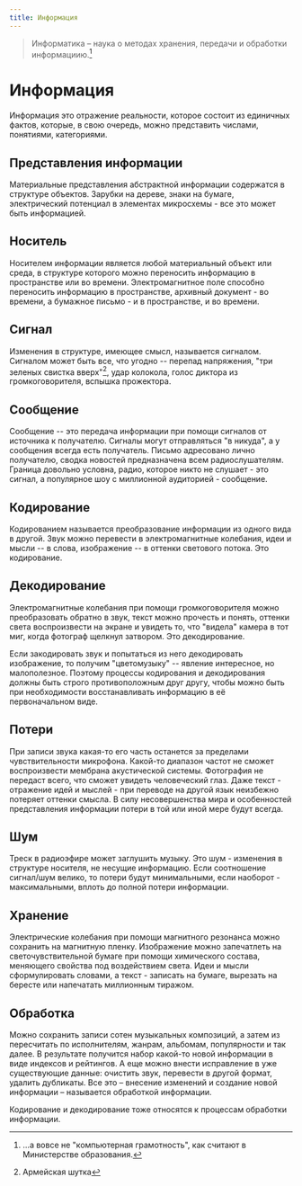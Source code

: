 ```yaml
---
title: Информация
---
```


> Информатика – наука о методах хранения, передачи и обработки информациию.[^1] 

[^1]: …а вовсе не "компьютерная грамотность", как считают в Министерстве образования.

# Информация

Информация это отражение реальности, которое состоит из единичных фактов, которые, в свою очередь, можно представить числами, понятиями, категориями. 

## Представления информации
Материальные представления абстрактной информации содержатся в структуре объектов. Зарубки на дереве, знаки на бумаге, электрический потенциал в элементах микросхемы - все это может быть информацией.

## Носитель
Носителем информации является любой материальный объект или среда, в структуре которого можно переносить информацию в пространстве или во времени. Электромагнитное поле способно переносить информацию в пространстве, архивный документ - во времени, а бумажное письмо - и в пространстве, и во времени. 

## Сигнал 
Изменения в структуре, имеющее смысл, называется сигналом. Сигналом может быть все, что угодно -- перепад напряжения, "три зеленых свистка вверх"[^2], удар колокола, голос диктора из громкоговорителя, вспышка прожектора.

[^2]: Армейская шутка

## Сообщение 
Сообщение -- это передача информации при помощи сигналов от источника к получателю. Сигналы могут отправляться "в никуда", а у сообщения всегда есть получатель. Письмо адресовано лично получателю, сводка новостей предназначена всем радиослушателям. Граница довольно условна, радио, которое никто не слушает - это сигнал, а популярное шоу с миллионной аудиторией - сообщение.

## Кодирование 
Кодированием называется преобразование информации из одного вида в другой. Звук можно перевести в электромагнитные колебания, идеи и мысли -- в слова, изображение -- в оттенки светового потока. Это кодирование.

## Декодирование 
Электромагнитные колебания при помощи громкоговорителя можно преобразовать обратно в звук, текст можно прочесть и понять, оттенки света воспроизвести на экране и увидеть то, что "видела" камера в тот миг, когда фотограф щелкнул затвором. Это декодирование.

Если закодировать звук и попытаться из него декодировать изображение, то получим "цветомузыку" -- явление интересное, но малополезное. Поэтому процессы кодирования и декодирования должны быть строго противоположным друг другу, чтобы можно быть при необходимости восстанавливать информацию в её первоначальном виде.

## Потери 
При записи звука какая-то его часть останется за пределами чувствительности микрофона. Какой-то диапазон частот не сможет воспроизвести мембрана акустической системы. Фотография не передаст всего, что сможет увидеть человеческий глаз. Даже текст - отражение идей и мыслей - при переводе на другой язык неизбежно потеряет оттенки смысла. В силу несовершенства мира и особенностей представления информации потери в той или иной мере будут всегда. 

## Шум 
Треск в радиоэфире может заглушить музыку. Это шум - изменения в структуре носителя, не несущие информацию. Если соотношение сигнал/шум велико, то потери будут минимальными, если наоборот - максимальными, вплоть до полной потери информации.

## Хранение 
Электрические колебания при помощи магнитного резонанса можно сохранить на магнитную пленку. Изображение можно запечатлеть на светочувствительной бумаге при помощи химического состава, меняющего свойства под воздействием света. Идеи и мысли сформулировать словами, а текст - записать на бумаге, вырезать на бересте или напечатать миллионным тиражом.

## Обработка

Можно сохранить записи сотен музыкальных композиций, а затем из пересчитать по исполнителям, жанрам, альбомам, популярности и так далее. В результате получится набор какой-то новой информации в виде индексов и рейтингов. А еще можно внести исправление в уже существующие данные: очистить звук, перевести в другой формат, удалить дубликаты. Все это – внесение изменений и создание новой информации – называется обработкой информации. 

Кодирование и декодирование тоже относятся к процессам обработки информации.
